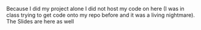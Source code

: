 Because I did my project alone I did not host my code on here (I was in class trying to get code onto my repo before and it was a living nightmare). The Slides are here as well
